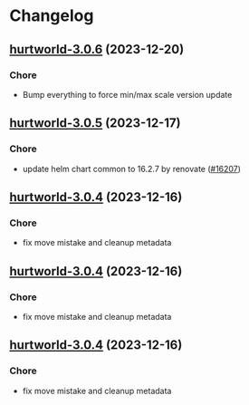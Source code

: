 # Changelog



## [hurtworld-3.0.6](https://github.com/truecharts/charts/compare/hurtworld-3.0.5...hurtworld-3.0.6) (2023-12-20)

### Chore

- Bump everything to force min/max scale version update
  
  


## [hurtworld-3.0.5](https://github.com/truecharts/charts/compare/hurtworld-3.0.4...hurtworld-3.0.5) (2023-12-17)

### Chore

- update helm chart common to 16.2.7 by renovate ([#16207](https://github.com/truecharts/charts/issues/16207))
  
  


## [hurtworld-3.0.4](https://github.com/truecharts/charts/compare/hurtworld-2.0.12...hurtworld-3.0.4) (2023-12-16)

### Chore

- fix move mistake and cleanup metadata
  
  


## [hurtworld-3.0.4](https://github.com/truecharts/charts/compare/hurtworld-2.0.12...hurtworld-3.0.4) (2023-12-16)

### Chore

- fix move mistake and cleanup metadata
  
  


## [hurtworld-3.0.4](https://github.com/truecharts/charts/compare/hurtworld-2.0.12...hurtworld-3.0.4) (2023-12-16)

### Chore

- fix move mistake and cleanup metadata
  
  